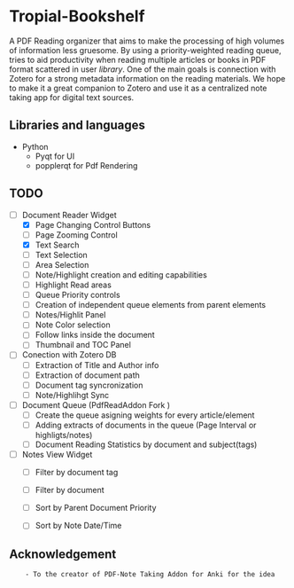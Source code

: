 # Tropial-Bookshelf

A PDF Reading organizer that aims to make the processing of high volumes of information less gruesome. By using a priority-weighted reading queue, tries to aid productivity when reading multiple articles or books in PDF format scattered in user _library_. One of the main goals is connection with Zotero for a strong metadata information on the reading materials. We hope to make it a great companion to Zotero and use it as a centralized note taking app for digital text sources. 

## Libraries and languages
- Python
  - Pyqt for UI
  - popplerqt for Pdf Rendering  



## TODO

- [ ] Document Reader Widget 
	- [x] Page Changing Control Buttons
	- [ ] Page Zooming Control 
	- [x] Text Search
	- [ ] Text Selection
	- [ ] Area Selection
	- [ ] Note/Highlight creation and editing capabilities
	- [ ] Highlight Read areas
	- [ ] Queue Priority controls
	- [ ] Creation of independent queue elements from parent elements
	- [ ] Notes/Highlit Panel
	- [ ] Note Color selection 
	- [ ] Follow links inside the document 
	- [ ] Thumbnail and TOC Panel 
- [ ]  Conection with Zotero DB
	- [ ] Extraction of Title and Author info
	- [ ] Extraction of document path
	- [ ] Document tag syncronization
	- [ ] Note/Highlihgt Sync
- [ ] Document Queue (PdfReadAddon Fork )
	- [ ] Create the queue asigning weights for every article/element
	- [ ] Adding extracts of documents in the queue (Page Interval or highligts/notes)
	- [ ] Document Reading Statistics by document and subject(tags)
- [ ] Notes View Widget
	- [ ] Filter by document tag 
	- [ ] Filter by document 
	- [ ] Sort by Parent Document Priority
	- [ ] Sort by Note Date/Time


## Acknowledgement	
        - To the creator of PDF-Note Taking Addon for Anki for the idea 